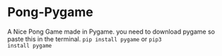 # Pong-Pygame
A Nice Pong Game made in Pygame. you need to download pygame so paste this in the terminal. <code>pip install pygame</code> or <code>pip3 install pygame</code>
